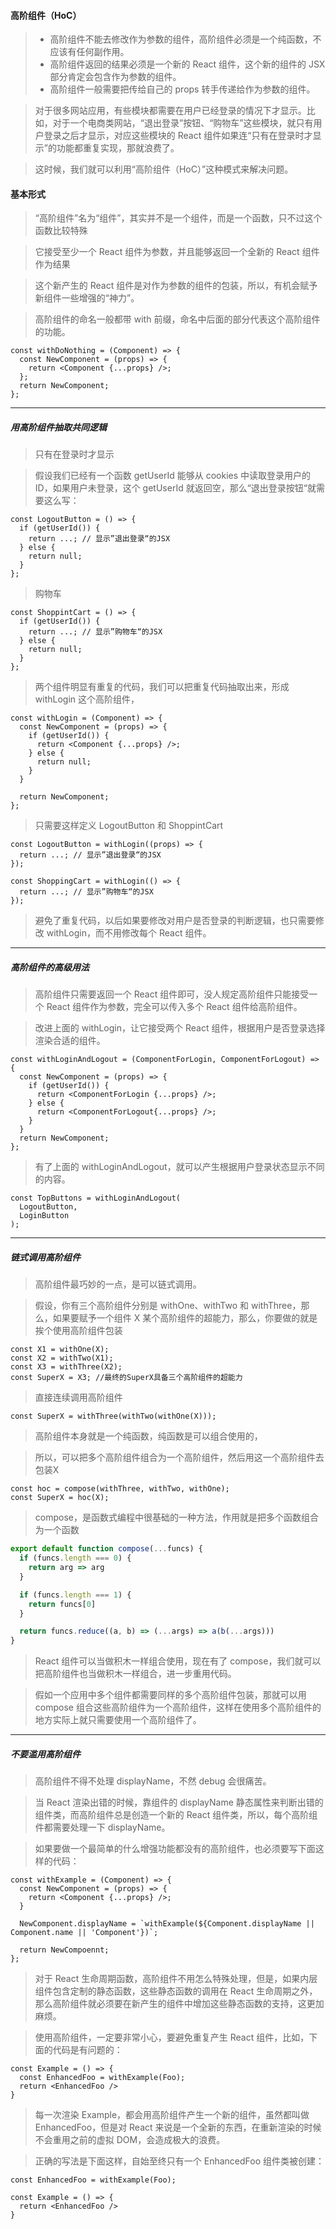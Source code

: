 #### 高阶组件（HoC）

> - 高阶组件不能去修改作为参数的组件，高阶组件必须是一个纯函数，不应该有任何副作用。
> - 高阶组件返回的结果必须是一个新的 React 组件，这个新的组件的 JSX 部分肯定会包含作为参数的组件。
> - 高阶组件一般需要把传给自己的 props 转手传递给作为参数的组件。


>对于很多网站应用，有些模块都需要在用户已经登录的情况下才显示。比如，对于一个电商类网站，“退出登录”按钮、“购物车”这些模块，就只有用户登录之后才显示，对应这些模块的 React 组件如果连“只有在登录时才显示”的功能都重复实现，那就浪费了。

>这时候，我们就可以利用“高阶组件（HoC）”这种模式来解决问题。

#### 基本形式

>“高阶组件”名为“组件”，其实并不是一个组件，而是一个函数，只不过这个函数比较特殊

>它接受至少一个 React 组件为参数，并且能够返回一个全新的 React 组件作为结果

>这个新产生的 React 组件是对作为参数的组件的包装，所以，有机会赋予新组件一些增强的“神力”。

>高阶组件的命名一般都带 with 前缀，命名中后面的部分代表这个高阶组件的功能。

```tsx
const withDoNothing = (Component) => {
  const NewComponent = (props) => {
    return <Component {...props} />;
  };
  return NewComponent;
};
```
***
##### 用高阶组件抽取共同逻辑
>只有在登录时才显示

>假设我们已经有一个函数 getUserId 能够从 cookies 中读取登录用户的 ID，如果用户未登录，这个 getUserId 就返回空，那么“退出登录按钮“就需要这么写：

```tsx
const LogoutButton = () => {
  if (getUserId()) {
    return ...; // 显示”退出登录“的JSX
  } else {
    return null;
  }
};
```
>购物车

```tsx
const ShoppintCart = () => {
  if (getUserId()) {
    return ...; // 显示”购物车“的JSX
  } else {
    return null;
  }
};
```

>两个组件明显有重复的代码，我们可以把重复代码抽取出来，形成 withLogin 这个高阶组件，

```tsx
const withLogin = (Component) => {
  const NewComponent = (props) => {
    if (getUserId()) {
      return <Component {...props} />;
    } else {
      return null;
    }
  }

  return NewComponent;
};
```
>只需要这样定义 LogoutButton 和 ShoppintCart

```tsx
const LogoutButton = withLogin((props) => {
  return ...; // 显示”退出登录“的JSX
});

const ShoppingCart = withLogin(() => {
  return ...; // 显示”购物车“的JSX
});
```
>避免了重复代码，以后如果要修改对用户是否登录的判断逻辑，也只需要修改 withLogin，而不用修改每个 React 组件。

***
##### 高阶组件的高级用法

>高阶组件只需要返回一个 React 组件即可，没人规定高阶组件只能接受一个 React 组件作为参数，完全可以传入多个 React 组件给高阶组件。

>改进上面的 withLogin，让它接受两个 React 组件，根据用户是否登录选择渲染合适的组件。

```tsx
const withLoginAndLogout = (ComponentForLogin, ComponentForLogout) => {
  const NewComponent = (props) => {
    if (getUserId()) {
      return <ComponentForLogin {...props} />;
    } else {
      return <ComponentForLogout{...props} />;
    }
  }
  return NewComponent;
};
```

>有了上面的 withLoginAndLogout，就可以产生根据用户登录状态显示不同的内容。

```tsx
const TopButtons = withLoginAndLogout(
  LogoutButton,
  LoginButton
);
```

***
##### 链式调用高阶组件
>高阶组件最巧妙的一点，是可以链式调用。

>假设，你有三个高阶组件分别是 withOne、withTwo 和 withThree，那么，如果要赋予一个组件 X 某个高阶组件的超能力，那么，你要做的就是挨个使用高阶组件包装

```tsx
const X1 = withOne(X);
const X2 = withTwo(X1);
const X3 = withThree(X2);
const SuperX = X3; //最终的SuperX具备三个高阶组件的超能力
```

>直接连续调用高阶组件

```tsx
const SuperX = withThree(withTwo(withOne(X)));
```

>高阶组件本身就是一个纯函数，纯函数是可以组合使用的，

>所以，可以把多个高阶组件组合为一个高阶组件，然后用这一个高阶组件去包装X

```tsx
const hoc = compose(withThree, withTwo, withOne);
const SuperX = hoc(X);
```

>compose，是函数式编程中很基础的一种方法，作用就是把多个函数组合为一个函数

```ts
export default function compose(...funcs) {
  if (funcs.length === 0) {
    return arg => arg
  }

  if (funcs.length === 1) {
    return funcs[0]
  }

  return funcs.reduce((a, b) => (...args) => a(b(...args)))
}
```

>React 组件可以当做积木一样组合使用，现在有了 compose，我们就可以把高阶组件也当做积木一样组合，进一步重用代码。

>假如一个应用中多个组件都需要同样的多个高阶组件包装，那就可以用 compose 组合这些高阶组件为一个高阶组件，这样在使用多个高阶组件的地方实际上就只需要使用一个高阶组件了。

***
##### 不要滥用高阶组件
>高阶组件不得不处理 displayName，不然 debug 会很痛苦。

>当 React 渲染出错的时候，靠组件的 displayName 静态属性来判断出错的组件类，而高阶组件总是创造一个新的 React 组件类，所以，每个高阶组件都需要处理一下 displayName。


>如果要做一个最简单的什么增强功能都没有的高阶组件，也必须要写下面这样的代码：

```tsx
const withExample = (Component) => {
  const NewComponent = (props) => {
    return <Component {...props} />;
  }
  
  NewComponent.displayName = `withExample(${Component.displayName || Component.name || 'Component'})`;
  
  return NewCompoennt;
};
```

>对于 React 生命周期函数，高阶组件不用怎么特殊处理，但是，如果内层组件包含定制的静态函数，这些静态函数的调用在 React 生命周期之外，那么高阶组件就必须要在新产生的组件中增加这些静态函数的支持，这更加麻烦。

>使用高阶组件，一定要非常小心，要避免重复产生 React 组件，比如，下面的代码是有问题的：

```tsx
const Example = () => {
  const EnhancedFoo = withExample(Foo);
  return <EnhancedFoo />
}
```
>每一次渲染 Example，都会用高阶组件产生一个新的组件，虽然都叫做 EnhancedFoo，但是对 React 来说是一个全新的东西，在重新渲染的时候不会重用之前的虚拟 DOM，会造成极大的浪费。

>正确的写法是下面这样，自始至终只有一个 EnhancedFoo 组件类被创建：

```tsx
const EnhancedFoo = withExample(Foo);

const Example = () => {
  return <EnhancedFoo />
}
```